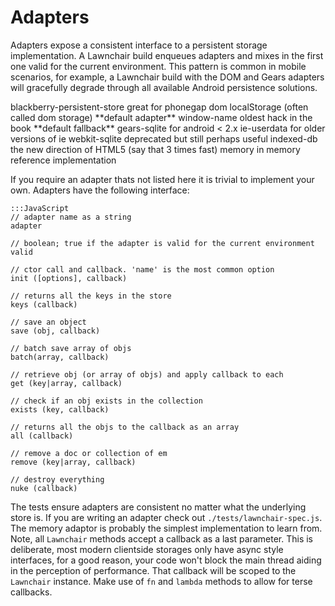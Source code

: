 Adapters
========

Adapters expose a consistent interface to a persistent storage implementation. A Lawnchair build enqueues adapters and mixes in the first one valid for the current environment. This pattern is common in mobile scenarios, for example, a Lawnchair build with the DOM and Gears adapters will gracefully degrade through all available Android persistence solutions.

<div class="codehilite"
<table>
    <tr>
        <td>blackberry-persistent-store</td>
        <td class="subdue">great for phonegap</td>
    </tr>
    <tr>
        <td>dom</td>
        <td class="subdue">localStorage (often called dom storage) **default adapter** </td>
    </tr>
    <tr>
        <td>window-name</td>
        <td class="subdue">oldest hack in the book **default fallback**</td>
    </tr>
    <tr>
        <td>gears-sqlite</td>
        <td class="subdue">for android &lt; 2.x</td>
    </tr>
    <tr>
        <td>ie-userdata</td>
        <td class="subdue">for older versions of ie</td>
    </tr>
    <tr>
        <td>webkit-sqlite</td>
        <td class="subdue">deprecated but still perhaps useful</td>
    </tr>
    <tr>
        <td>indexed-db</td>
        <td class="subdue">the new direction of HTML5 (say that 3 times fast)</td>
    </tr>
    <tr>
        <td>memory</td>
        <td class="subdue">in memory reference implementation</td>
    </tr>
</table>
</div>

If you require an adapter thats not listed here it is trivial to implement your own. Adapters have the following interface:

    
    :::JavaScript
    // adapter name as a string
    adapter 
    
    // boolean; true if the adapter is valid for the current environment
    valid 
    
    // ctor call and callback. 'name' is the most common option 
    init ([options], callback)

    // returns all the keys in the store
    keys (callback)     
    
    // save an object
    save (obj, callback) 
    
    // batch save array of objs
    batch(array, callback)
    
    // retrieve obj (or array of objs) and apply callback to each
    get (key|array, callback) 
    
    // check if an obj exists in the collection
    exists (key, callback)
    
    // returns all the objs to the callback as an array
    all (callback)
    
    // remove a doc or collection of em
    remove (key|array, callback)
    
    // destroy everything
    nuke (callback)
    

The tests ensure adapters are consistent no matter what the underlying store is. If you are writing an adapter check out `./tests/lawnchair-spec.js`. The memory adaptor is probably the simplest implementation to learn from. Note, all `Lawnchair` methods accept a callback as a last parameter. This is deliberate, most modern clientside storages only have async style interfaces, for a good reason, your code won't block the main thread aiding in the perception of performance. That callback will be scoped to the `Lawnchair` instance. Make use of `fn` and `lambda` methods to allow for terse callbacks. 
